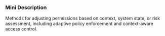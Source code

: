 ### Mini Description

Methods for adjusting permissions based on context, system state, or risk assessment, including adaptive policy enforcement and context-aware access control.

